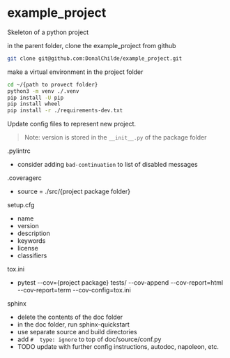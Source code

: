 # example_project
Skeleton of a python project


in the parent folder, clone the example_project from github

```bash
git clone git@github.com:DonalChilde/example_project.git
```

make a virtual environment in the project folder

```bash
cd ~/{path to provect folder}
python3 -m venv ./.venv
pip install -U pip
pip install wheel
pip install -r ./requirements-dev.txt

```

Update config files to represent new project.

>Note: version is stored in the `__init__.py` of the package folder

.pylintrc

- consider adding `bad-continuation` to list of disabled messages

.coveragerc

- source = ./src/{project package folder}

setup.cfg

- name
- version
- description
- keywords
- license
- classifiers

tox.ini

- pytest --cov={project package} tests/ --cov-append --cov-report=html --cov-report=term --cov-config=tox.ini

sphinx

- delete the contents of the doc folder
- in the doc folder, run sphinx-quickstart
- use separate source and build directories
- add `#  type: ignore` to top of doc/source/conf.py
- TODO update with further config instructions, autodoc, napoleon, etc.